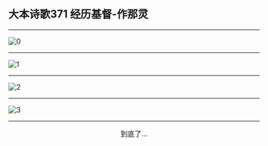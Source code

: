 
## 大本诗歌371 经历基督-作那灵
        
<div id="aplayer0"></div>

---

<img alt="0" data-original="/data/d0371/0.png">

---

<img alt="1" data-original="/data/d0371/1.png">

---

<img alt="2" data-original="/data/d0371/2.png">

---

<img alt="3" data-original="/data/d0371/3.png">

---

<p style="text-align: center">到底了...</p>

<script src="/js/dist-view.js"></script>

<script>
MAIN.id = 'd0371';
        
const ap0 = new APlayer({
    container: document.getElementById('aplayer0'),
    volume: 1,
    loop: 'none',
    preload: 'none',
    audio: [{
        name: '大本诗歌371.mp3',
        artist: '大本诗歌',
        url: 'https://res.wx.qq.com/voice/getvoice?mediaid=MzI0NTk3MDM5M18yMjQ3NDkyMTA3',
        cover: '/favicon'
    }]
});
</script>
